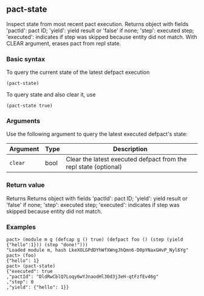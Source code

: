 ## pact-state

Inspect state from most recent pact execution. Returns object with fields
  'pactId': pact ID; 'yield': yield result or 'false' if none; 'step': executed
  step; 'executed': indicates if step was skipped because entity did not match.
  With CLEAR argument, erases pact from repl state.

### Basic syntax

To query the current state of the latest defpact execution

```pact
(pact-state)
```

To query state and also clear it, use

```pact
(pact-state true)
```

### Arguments

Use the following argument to query the latest executed defpact's state:

| Argument | Type | Description |
| --- | --- | --- |
| `clear` | bool | Clear the latest executed defpact from the repl state (optional) |


### Return value

Returns Returns object with fields
  'pactId': pact ID; 'yield': yield result or 'false' if none; 'step': executed
  step; 'executed': indicates if step was skipped because entity did not match.

### Examples


```pact
pact> (module m g (defcap g () true) (defpact foo () (step (yield {"hello":1})) (step "done!")))
"Loaded module m, hash LkeXOLGPdDYhWfXWngJhQmn6-D0pYNaxGHvP_Nyl6Yg"
pact> (foo)
{"hello": 1}
pact> (pact-state)
{"executed": true
,"pactId": "DldRwCblQ7Loqy6wYJnaodHl30d3j3eH-qtFzfEv46g"
,"step": 0
,"yield": {"hello": 1}}
```
